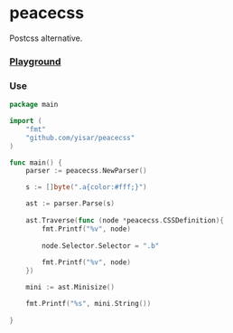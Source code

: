 # peacecss
Postcss alternative.

### [Playground](https://yisar.github.io/peacecss/)

### Use

```go
package main

import (
	"fmt"
	"github.com/yisar/peacecss"
)

func main() {
	parser := peacecss.NewParser()

	s := []byte(".a{color:#fff;}")

	ast := parser.Parse(s)
	
	ast.Traverse(func (node *peacecss.CSSDefinition){
		fmt.Printf("%v", node)
		
		node.Selector.Selector = ".b"
	
		fmt.Printf("%v", node)
	})

	mini := ast.Minisize()

	fmt.Printf("%s", mini.String())
	
}
```
